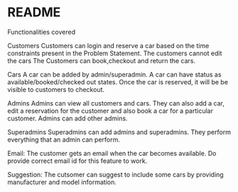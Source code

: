 # README

Functionalities covered

Customers
Customers can login and reserve a car based on the time constraints present in the Problem Statement. The customers cannot edit the cars The Customers can book,checkout and return the cars.

Cars
A car can be added by admin/superadmin. A car can have status as available/booked/checked out states. Once the car is reserved, it will be  be visible to customers to checkout. 

Admins
Admins can view all customers and cars. They can also add a car, edit a reservation for the customer and also book a car for a particular customer. Admins can add other admins.

Superadmins
Superadmins can add admins and superadmins. They perform everything that an admin can perform.

Email:
The customer gets an email when the car becomes available.
Do provide correct email id for this feature to work.

Suggestion:
The cutsomer can suggest to include some cars by providing manufacturer and model information.
